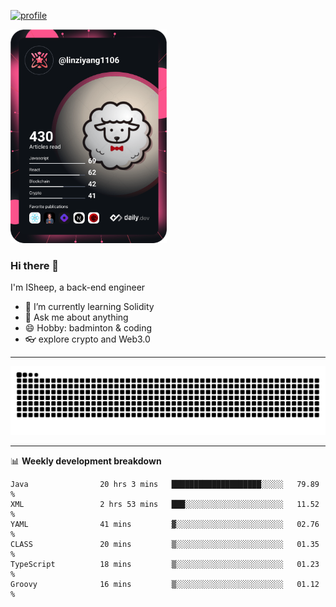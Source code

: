 [![profile](https://user-images.githubusercontent.com/54968314/208005045-e4b42f3b-833d-4242-bfcc-e764865553a2.svg)](https://www.calligrapher.ai/)

<a href="https://app.daily.dev/linziyang1106"><img src="/devcard.png" width="250" alt="ISheep's Dev Card"/></a>

### Hi there 🐏

I'm ISheep, a back-end engineer

- 🔭 I’m currently learning Solidity
- 💬 Ask me about anything
- 😄 Hobby: badminton & coding
- 👓 explore crypto and Web3.0

-------

![](https://raw.githubusercontent.com/ISheepp/ISheepp/output/github-contribution-grid-snake.svg)

-------

📊 **Weekly development breakdown**
<!--START_SECTION:waka-->

```text
Java                20 hrs 3 mins   ████████████████████░░░░░   79.89 %
XML                 2 hrs 53 mins   ███░░░░░░░░░░░░░░░░░░░░░░   11.52 %
YAML                41 mins         ▓░░░░░░░░░░░░░░░░░░░░░░░░   02.76 %
CLASS               20 mins         ▒░░░░░░░░░░░░░░░░░░░░░░░░   01.35 %
TypeScript          18 mins         ▒░░░░░░░░░░░░░░░░░░░░░░░░   01.23 %
Groovy              16 mins         ▒░░░░░░░░░░░░░░░░░░░░░░░░   01.12 %
```

<!--END_SECTION:waka-->
